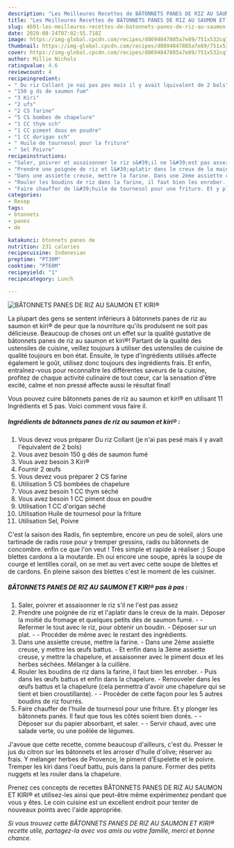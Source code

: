 ```yaml
---
description: "Les Meilleures Recettes de BÂTONNETS PANES DE RIZ AU SAUMON ET KIRI®"
title: "Les Meilleures Recettes de BÂTONNETS PANES DE RIZ AU SAUMON ET KIRI®"
slug: 4691-les-meilleures-recettes-de-batonnets-panes-de-riz-au-saumon-et-kiri
date: 2020-08-24T07:02:55.718Z
image: https://img-global.cpcdn.com/recipes/d8694847885a7e89/751x532cq70/batonnets-panes-de-riz-au-saumon-et-kiri-photo-principale-de-la-recette.jpg
thumbnail: https://img-global.cpcdn.com/recipes/d8694847885a7e89/751x532cq70/batonnets-panes-de-riz-au-saumon-et-kiri-photo-principale-de-la-recette.jpg
cover: https://img-global.cpcdn.com/recipes/d8694847885a7e89/751x532cq70/batonnets-panes-de-riz-au-saumon-et-kiri-photo-principale-de-la-recette.jpg
author: Millie Nichols
ratingvalue: 4.6
reviewcount: 4
recipeingredient:
- " Du riz Collant je nai pas pes mais il y avait lquivalent de 2 bols"
- "150 g ds de saumon fum"
- "3 Kiri"
- "2 ufs"
- "2 CS farine"
- "5 CS bombes de chapelure"
- "1 CC thym sch"
- "1 CC piment doux en poudre"
- "1 CC dorigan sch"
- " Huile de tournesol pour la friture"
- " Sel Poivre"
recipeinstructions:
- "Saler, poivrer et assaisonner le riz s&#39;il ne l&#39;est pas assez"
- "Prendre une poignée de riz et l&#39;aplatir dans le creux de la main. Déposer la moitié du fromage et quelques petits dés de saumon fumé.  Refermer le tout avec le riz, pour obtenir un boudin. Déposer sur un plat.  Procéder de même avec le restant des ingrédients."
- "Dans une assiette creuse, mettre la farine. Dans une 2ème assiette creuse, y mettre les œufs battus. Et enfin dans la 3ème assiette creuse, y mettre la chapelure, et assaisonner avec le piment doux et les herbes séchées. Mélanger à la cuillère."
- "Rouler les boudins de riz dans la farine, il faut bien les enrober. Puis dans les œufs battus et enfin dans la chapelure. Renouveler dans les œufs battus et la chapelure (cela permettra d&#39;avoir une chapelure qui se tient et bien croustillante).  Procéder de cette façon pour les 5 autres boudins de riz fourrés."
- "Faire chauffer de l&#39;huile de tournesol pour une friture. Et y plonger les bâtonnets panés. Il faut que tous les côtés soient bien dorés.  Déposer sur du papier absorbant, et saler.  Servir chaud, avec une salade verte, ou une poêlée de légumes."
categories:
- Resep
tags:
- btonnets
- panes
- de

katakunci: btonnets panes de 
nutrition: 231 calories
recipecuisine: Indonesian
preptime: "PT30M"
cooktime: "PT60M"
recipeyield: "1"
recipecategory: Lunch

---
```



![BÂTONNETS PANES DE RIZ AU SAUMON ET KIRI®](https://img-global.cpcdn.com/recipes/d8694847885a7e89/751x532cq70/batonnets-panes-de-riz-au-saumon-et-kiri-photo-principale-de-la-recette.jpg)

La plupart des gens se sentent inférieurs à bâtonnets panes de riz au saumon et kiri® de peur que la nourriture qu'ils produisent ne soit pas délicieuse. Beaucoup de choses ont un effet sur la qualité gustative de bâtonnets panes de riz au saumon et kiri®! Partant de la qualité des ustensiles de cuisine, veillez toujours à utiliser des ustensiles de cuisine de qualité toujours en bon état. Ensuite, le type d'ingrédients utilisés affecte également le goût, utilisez donc toujours des ingrédients frais. Et enfin, entraînez-vous pour reconnaître les différentes saveurs de la cuisine, profitez de chaque activité culinaire de tout cœur, car la sensation d'être excité, calme et non pressé affecte aussi le résultat final!

<!--inarticleads1-->

Vous pouvez cuire bâtonnets panes de riz au saumon et kiri® en utilisant 11 Ingrédients et 5 pas. Voici comment vous faire il.

##### Ingrédients de bâtonnets panes de riz au saumon et kiri® :

1. Vous devez vous préparer  Du riz Collant (je n&#39;ai pas pesé mais il y avait l&#39;équivalent de 2 bols)
1. Vous avez besoin 150 g dés de saumon fumé
1. Vous avez besoin 3 Kiri®
1. Fournir 2 œufs
1. Vous devez vous préparer 2 CS farine
1. Utilisation 5 CS bombées de chapelure
1. Vous avez besoin 1 CC thym séché
1. Vous avez besoin 1 CC piment doux en poudre
1. Utilisation 1 CC d&#39;origan séché
1. Utilisation  Huile de tournesol pour la friture
1. Utilisation  Sel, Poivre


C&#39;est la saison des Radis, fin septembre, encore un peu de soleil, alors une tartinade de radis rose pour y tremper gressins, radis ou bâtonnets de concombre. enfin ce que l&#39;on veut ! Très simple et rapide à réaliser ;) Soupe blettes cardons a la moutarde. Eh oui encore une soupe, après la soupe de courge et lentilles corail, on se met au vert avec cette soupe de blettes et de cardons. En pleine saison des blettes c&#39;est le moment de les cuisiner. 

<!--inarticleads2-->

##### BÂTONNETS PANES DE RIZ AU SAUMON ET KIRI® pas à pas :

1. Saler, poivrer et assaisonner le riz s&#39;il ne l&#39;est pas assez
1. Prendre une poignée de riz et l&#39;aplatir dans le creux de la main. Déposer la moitié du fromage et quelques petits dés de saumon fumé. -  - Refermer le tout avec le riz, pour obtenir un boudin. - Déposer sur un plat. -  - Procéder de même avec le restant des ingrédients.
1. Dans une assiette creuse, mettre la farine. - Dans une 2ème assiette creuse, y mettre les œufs battus. - Et enfin dans la 3ème assiette creuse, y mettre la chapelure, et assaisonner avec le piment doux et les herbes séchées. Mélanger à la cuillère.
1. Rouler les boudins de riz dans la farine, il faut bien les enrober. - Puis dans les œufs battus et enfin dans la chapelure. - Renouveler dans les œufs battus et la chapelure (cela permettra d&#39;avoir une chapelure qui se tient et bien croustillante). -  - Procéder de cette façon pour les 5 autres boudins de riz fourrés.
1. Faire chauffer de l&#39;huile de tournesol pour une friture. Et y plonger les bâtonnets panés. Il faut que tous les côtés soient bien dorés. -  - Déposer sur du papier absorbant, et saler. -  - Servir chaud, avec une salade verte, ou une poêlée de légumes.


J&#39;avoue que cette recette, comme beaucoup d&#39;ailleurs, c&#39;est du. Presser le jus du citron sur les bâtonnets et les arroser d&#39;huile d&#39;olive; réserver au frais. Y mélanger herbes de Provence, le piment d&#39;Espelette et le poivre. Tremper les kiri dans l&#39;oeuf battu, puis dans la panure. Former des petits nuggets et les rouler dans la chapelure. 

<!--inarticleads1-->

<p>
Prenez ces concepts de recettes BÂTONNETS PANES DE RIZ AU SAUMON ET KIRI® et utilisez-les ainsi que peut-être même expérimentez pendant que vous y êtes. Le coin cuisine est un excellent endroit pour tenter de nouveaux points avec l'aide appropriée.
</p>

<p>
<i>Si vous trouvez cette BÂTONNETS PANES DE RIZ AU SAUMON ET KIRI® recette utile, partagez-la avec vos amis ou votre famille, merci et bonne chance.</i>
</p>
